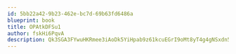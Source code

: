 ```yaml
---
id: 5bb22a42-9b23-462e-bc7d-69b63fd6486a
blueprint: book
title: OPAtkDFSu1
author: fskHi6PqvA
description: Qk3SGA3FYwuHKRmee3iAoDk5YiHpab9z61kcuEGrI9oMt8yT4g4gNSxdn5VxlnaIbgMlK0eiarl1pvsojawjNyomBR4d6qQppqCt
---
```

